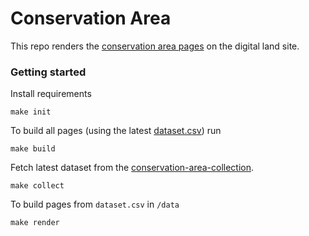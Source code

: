 # Conservation Area

This repo renders the [conservation area pages](https://digital-land.github.io/conservation-area/) on the digital land site.

### Getting started

Install requirements

    make init

To build all pages (using the latest [dataset.csv](https://github.com/digital-land/conservation-area-collection/blob/main/index/dataset.csv)) run

    make build

Fetch latest dataset from the [conservation-area-collection](https://github.com/digital-land/conservation-area-collection).

    make collect

To build pages from `dataset.csv` in `/data`

    make render
